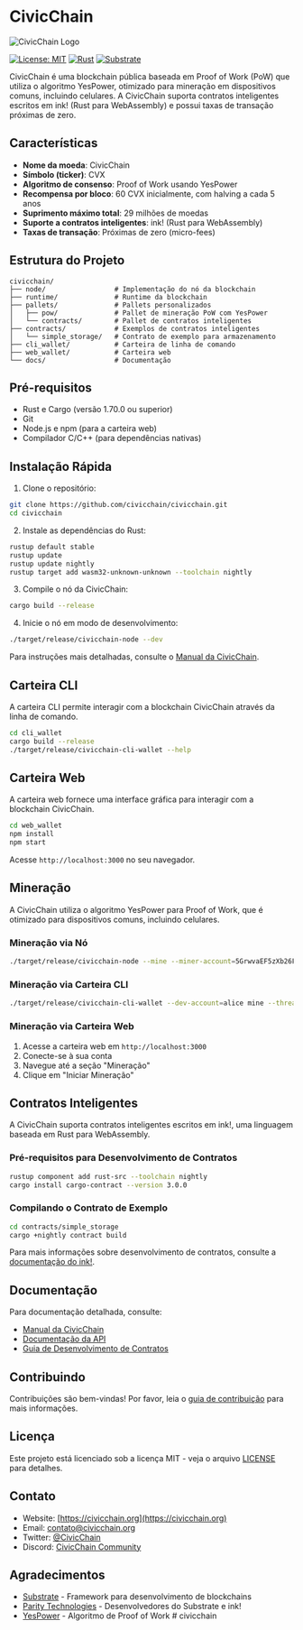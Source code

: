 # CivicChain

![CivicChain Logo](docs/images/logo.png)

[![License: MIT](https://img.shields.io/badge/License-MIT-yellow.svg)](https://opensource.org/licenses/MIT)
[![Rust](https://img.shields.io/badge/rust-1.70%2B-blue.svg)](https://www.rust-lang.org/)
[![Substrate](https://img.shields.io/badge/substrate-3.0-orange.svg)](https://substrate.io/)

CivicChain é uma blockchain pública baseada em Proof of Work (PoW) que utiliza o algoritmo YesPower, otimizado para mineração em dispositivos comuns, incluindo celulares. A CivicChain suporta contratos inteligentes escritos em ink! (Rust para WebAssembly) e possui taxas de transação próximas de zero.

## Características

- **Nome da moeda**: CivicChain
- **Símbolo (ticker)**: CVX
- **Algoritmo de consenso**: Proof of Work usando YesPower
- **Recompensa por bloco**: 60 CVX inicialmente, com halving a cada 5 anos
- **Suprimento máximo total**: 29 milhões de moedas
- **Suporte a contratos inteligentes**: ink! (Rust para WebAssembly)
- **Taxas de transação**: Próximas de zero (micro-fees)

## Estrutura do Projeto

```
civicchain/
├── node/                 # Implementação do nó da blockchain
├── runtime/              # Runtime da blockchain
├── pallets/              # Pallets personalizados
│   ├── pow/              # Pallet de mineração PoW com YesPower
│   └── contracts/        # Pallet de contratos inteligentes
├── contracts/            # Exemplos de contratos inteligentes
│   └── simple_storage/   # Contrato de exemplo para armazenamento
├── cli_wallet/           # Carteira de linha de comando
├── web_wallet/           # Carteira web
└── docs/                 # Documentação
```

## Pré-requisitos

- Rust e Cargo (versão 1.70.0 ou superior)
- Git
- Node.js e npm (para a carteira web)
- Compilador C/C++ (para dependências nativas)

## Instalação Rápida

1. Clone o repositório:

```bash
git clone https://github.com/civicchain/civicchain.git
cd civicchain
```

2. Instale as dependências do Rust:

```bash
rustup default stable
rustup update
rustup update nightly
rustup target add wasm32-unknown-unknown --toolchain nightly
```

3. Compile o nó da CivicChain:

```bash
cargo build --release
```

4. Inicie o nó em modo de desenvolvimento:

```bash
./target/release/civicchain-node --dev
```

Para instruções mais detalhadas, consulte o [Manual da CivicChain](docs/manual.md).

## Carteira CLI

A carteira CLI permite interagir com a blockchain CivicChain através da linha de comando.

```bash
cd cli_wallet
cargo build --release
./target/release/civicchain-cli-wallet --help
```

## Carteira Web

A carteira web fornece uma interface gráfica para interagir com a blockchain CivicChain.

```bash
cd web_wallet
npm install
npm start
```

Acesse `http://localhost:3000` no seu navegador.

## Mineração

A CivicChain utiliza o algoritmo YesPower para Proof of Work, que é otimizado para dispositivos comuns, incluindo celulares.

### Mineração via Nó

```bash
./target/release/civicchain-node --mine --miner-account=5GrwvaEF5zXb26Fz9rcQpDWS57CtERHpNehXCPcNoHGKutQY
```

### Mineração via Carteira CLI

```bash
./target/release/civicchain-cli-wallet --dev-account=alice mine --threads=4
```

### Mineração via Carteira Web

1. Acesse a carteira web em `http://localhost:3000`
2. Conecte-se à sua conta
3. Navegue até a seção "Mineração"
4. Clique em "Iniciar Mineração"

## Contratos Inteligentes

A CivicChain suporta contratos inteligentes escritos em ink!, uma linguagem baseada em Rust para WebAssembly.

### Pré-requisitos para Desenvolvimento de Contratos

```bash
rustup component add rust-src --toolchain nightly
cargo install cargo-contract --version 3.0.0
```

### Compilando o Contrato de Exemplo

```bash
cd contracts/simple_storage
cargo +nightly contract build
```

Para mais informações sobre desenvolvimento de contratos, consulte a [documentação do ink!](https://paritytech.github.io/ink-docs/).

## Documentação

Para documentação detalhada, consulte:

- [Manual da CivicChain](docs/manual.md)
- [Documentação da API](docs/api.md)
- [Guia de Desenvolvimento de Contratos](docs/contracts.md)

## Contribuindo

Contribuições são bem-vindas! Por favor, leia o [guia de contribuição](CONTRIBUTING.md) para mais informações.

## Licença

Este projeto está licenciado sob a licença MIT - veja o arquivo [LICENSE](LICENSE) para detalhes.

## Contato

- Website: [https://civicchain.org](https://civicchain.org)
- Email: contato@civicchain.org
- Twitter: [@CivicChain](https://twitter.com/CivicChain)
- Discord: [CivicChain Community](https://discord.gg/civicchain)

## Agradecimentos

- [Substrate](https://substrate.io/) - Framework para desenvolvimento de blockchains
- [Parity Technologies](https://www.parity.io/) - Desenvolvedores do Substrate e ink!
- [YesPower](https://www.openwall.com/yespower/) - Algoritmo de Proof of Work
#   c i v i c c h a i n  
 